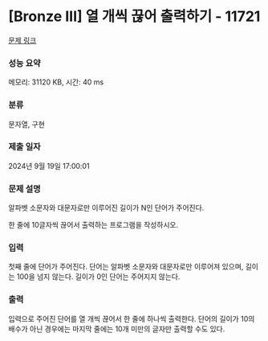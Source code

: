 # [Bronze III] 열 개씩 끊어 출력하기 - 11721 

[문제 링크](https://www.acmicpc.net/problem/11721) 

### 성능 요약

메모리: 31120 KB, 시간: 40 ms

### 분류

문자열, 구현

### 제출 일자

2024년 9월 19일 17:00:01

### 문제 설명

<p>알파벳 소문자와 대문자로만 이루어진 길이가 N인 단어가 주어진다.</p>

<p>한 줄에 10글자씩 끊어서 출력하는 프로그램을 작성하시오.</p>

### 입력 

 <p>첫째 줄에 단어가 주어진다. 단어는 알파벳 소문자와 대문자로만 이루어져 있으며, 길이는 100을 넘지 않는다. 길이가 0인 단어는 주어지지 않는다.</p>

### 출력 

 <p>입력으로 주어진 단어를 열 개씩 끊어서 한 줄에 하나씩 출력한다. 단어의 길이가 10의 배수가 아닌 경우에는 마지막 줄에는 10개 미만의 글자만 출력할 수도 있다.</p>

